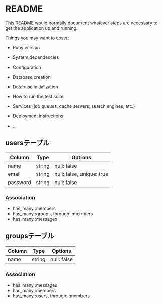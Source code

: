# README

This README would normally document whatever steps are necessary to get the
application up and running.

Things you may want to cover:

* Ruby version

* System dependencies

* Configuration

* Database creation

* Database initialization

* How to run the test suite

* Services (job queues, cache servers, search engines, etc.)

* Deployment instructions

* ...


## usersテーブル

|Column|Type|Options|
|------|----|-------|
|name|string|null: false|
|email|string|null: false, unique: true|
|password|string|null: false|

### Association
- has_many :members
- has_many :groups, through: :members
- has_many :messages

## groupsテーブル

|Column|Type|Options|
|------|----|-------|
|name|string|null: false|

### Association
- has_many :messages
- has_many :members
- has_many :users, through: :members
